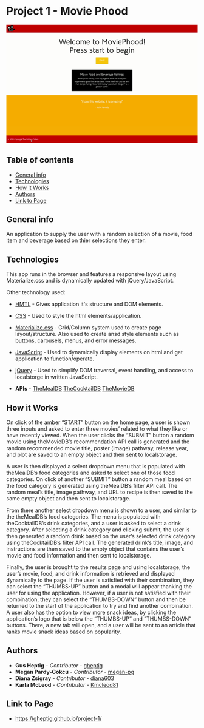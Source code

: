 # Project 1 - Movie Phood

![Project-1](./assets/img/MoviePhoodProject.gif)

## Table of contents
* [General info](#general-info)
* [Technologies](#technologies)
* [How it Works](#how-it-works)
* [Authors](#authors)
* [Link to Page](#link-to-page)

## General info
An application to supply the user with a random selection of a movie, food item and beverage based on thier selections they enter.
    
## Technologies
This app runs in the browser and features a responsive layout using Materialize.css and is dynamically updated with jQuery/JavaScript. 

Other technology used: 

* [HMTL](https://developer.mozilla.org/en-US/docs/Web/HTML) - Gives application it's structure and DOM elements.
* [CSS](https://developer.mozilla.org/en-US/docs/Web/CSS) - Used to style the html elements/application.
* [Materialize.css](https://materializecss.com/) - Grid/Column system used to create page layout/structure.  Also used to create ansd style elements such as buttons, carousels, menus, and error messages.
* [JavaScript](https://developer.mozilla.org/en-US/docs/Web/JavaScript) - Used to dynamically display elements on html and get application to function/operate.
* [jQuery](https://jquery.com/) -  Used to simplify DOM traversal, event handling, and access to localstorge in written JavaScript.

* **APIs** -
[TheMealDB](https://www.themealdb.com/api.php)
[TheCocktailDB](https://www.thecocktaildb.com/api.php)
[TheMovieDB](https://www.themoviedb.org/)

## How it Works
On click of the amber “START” button on the home page, a user is shown three inputs and asked to enter three movies’ related to what they like or have recently viewed.  When the user clicks the “SUBMIT” button a random movie using theMovieDB’s recommendation API call is generated and the random recommended movie title, poster (image) pathway, release year, and plot are saved to an empty object and then sent to localstorage. 

A user is then displayed a select dropdown menu that is populated with theMealDB’s food categories and asked to select one of those food categories.  On click of another “SUBMIT” button a random meal based on the food category is generated using theMealDB’s filter API call.  The random meal’s title, image pathway, and URL to recipe is then saved to the same empty object and then sent to localstorage.

From there another select dropdown menu is shown to a user, and similar to the theMealDB’s food categories. The menu is populated with theCocktailDB’s drink categories, and a user is asked to select a drink category.   After selecting a drink category and clicking submit, the user is then generated a random drink based on the user’s selected drink category using theCocktailDB’s filter API call.  The generated drink’s title, image, and instructions are then saved to the empty object that contains the user’s movie and food information and then sent to localstorage.

Finally, the user is brought to the results page and using localstorage, the user’s movie, food, and drink information is retrieved and displayed dynamically to the page.  If the user is satisfied with their combination, they can select the “THUMBS-UP” button and a modal will appear thanking the user for using the application.  However, if a user is not satisfied with their combination, they can select the “THUMBS-DOWN” button and then be returned to the start of the application to try and find another combination. A user also has the option to view more snack ideas, by clicking the application’s logo that is below the “THUMBS-UP” and ”THUMBS-DOWN” buttons.  There, a new tab will open, and a user will be sent to an article that ranks movie snack ideas based on popularity.

## Authors

* **Gus Heptig** - *Contributor* - [gheptig](https://github.com/gheptig)
* **Megan Pardy-Gokcu** - *Contributor* - [megan-pg](https://github.com/megan-pg)
* **Diana Zsigray** - *Contributor* - [diana603](https://github.com/diana603)
* **Karla McLeod** - *Contributor* - [Kmcleod81](https://github.com/Kmcleod81)

## Link to Page

* https://gheptig.github.io/project-1/
